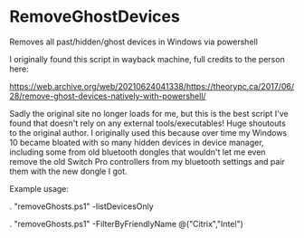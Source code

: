 # RemoveGhostDevices
Removes all past/hidden/ghost devices in Windows via powershell

I originally found this script in wayback machine, full credits to the person here:

https://web.archive.org/web/20210624041338/https://theorypc.ca/2017/06/28/remove-ghost-devices-natively-with-powershell/

Sadly the original site no longer loads for me, but this is the best script I've found that doesn't rely on any external tools/executables! Huge shoutouts to the original author. I originally used this because over time my Windows 10 became bloated with so many hidden devices in device manager, including some from old bluetooth dongles that wouldn't let me even remove the old Switch Pro controllers from my bluetooth settings and pair them with the new dongle I got.


  
Example usage:


. "removeGhosts.ps1" -listDevicesOnly

. "removeGhosts.ps1" -FilterByFriendlyName @("Citrix","Intel")
